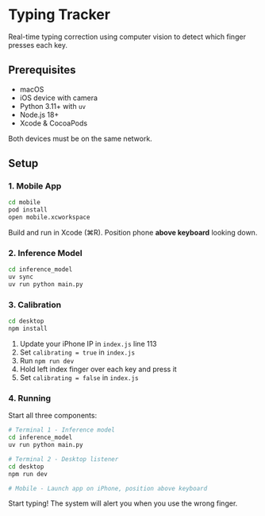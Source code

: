 # Typing Tracker

Real-time typing correction using computer vision to detect which finger presses each key.

## Prerequisites

- macOS
- iOS device with camera
- Python 3.11+ with `uv`
- Node.js 18+
- Xcode & CocoaPods

Both devices must be on the same network.

## Setup

### 1. Mobile App

```bash
cd mobile
pod install
open mobile.xcworkspace
```

Build and run in Xcode (⌘R). Position phone **above keyboard** looking down.

### 2. Inference Model

```bash
cd inference_model
uv sync
uv run python main.py
```

### 3. Calibration

```bash
cd desktop
npm install
```

1. Update your iPhone IP in `index.js` line 113
2. Set `calibrating = true` in `index.js`
3. Run `npm run dev`
4. Hold left index finger over each key and press it
5. Set `calibrating = false` in `index.js`

### 4. Running

Start all three components:

```bash
# Terminal 1 - Inference model
cd inference_model
uv run python main.py

# Terminal 2 - Desktop listener
cd desktop
npm run dev

# Mobile - Launch app on iPhone, position above keyboard
```

Start typing! The system will alert you when you use the wrong finger.
